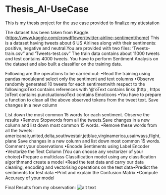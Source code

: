# Thesis_AI-UseCase
This is my thesis project for the use case provided to finalize my attestation 

The dataset has been taken from Kaggle. (https://www.kaggle.com/crowdflower/twitter-airline-sentiment/home)
This is a dataset having tweets about 6 US Airlines along with their sentiments: positive, negative and neutral.You are provided with two files: ‘Tweets-train.csv” and ‘Tweets-test.csv”
The train data contains about 11000 tweets and test contains 4000 tweets. 
You have to perform Sentiment Analysis on the dataset and also built a classifier on the training data.

Following are the operations to be carried out:
•Read the training using pandas moduleand select only the sentiment and text columns
•Observe randomly generated 10 tweets for each sentimentwith respect to the following:oText contains references with ‘@’oText contains links (http , https )oText contains punctuationsoText contains Emoticons 
•You have to prepare a function to clean all the above observed tokens from the tweet text.
Save changes in a new column

List down the most common 15 words for each sentiment. 
Observe the results
•Remove Stopwords from all the tweets.Save changes in a new column and list down most common 15 words.
•Remove these words from all the tweets:
americanair,united,delta,southwestair,jetblue,virginamerica,usairways,flight,plane
Save changes in a new column and list down most common 15 words.
Comment your observations 
•Encode Sentiments using Label Encoder
•Vectorize the Text Column (You can choose any vectorizer of your choice)•Prepare a multiclass Classification model using any classification algorithmand create a model 
•Read the test data and carry our data cleaning, encoding and vectorising operations on the test data•Predict the sentiments for test data
•Print and explain the Confusion Matrix 
•Compute Accuracy of your model 

Final Results from my observation:
![alt text](https://github.com/TemurKhabibullaev/Thesis_AI-UseCase/Results.png?raw=true)
